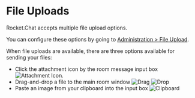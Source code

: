 # File Uploads

Rocket.Chat accepts multiple file upload options. 

You can configure these options by going to [Administration > File Upload](/4.%20Administrator%20Guides%2FFile%20Upload/).

When file uploads are available, there are three options available for sending your files:

- Click the attachment icon by the room message input box ![Attachment Icon](https://cloud.githubusercontent.com/assets/1986378/14360192/9d49869c-fccb-11e5-8ff5-d240845da93a.png).
- Drag-and-drop a file to the main room window ![Drag](https://cloud.githubusercontent.com/assets/1986378/14360349/53d6ea58-fccc-11e5-8d9c-5f7d88e1772e.png) ![Drop](https://cloud.githubusercontent.com/assets/1986378/14360372/7345cf12-fccc-11e5-8854-a83d116a5653.png)
- Paste an image from your clipboard into the input box ![Clipboard](https://cloud.githubusercontent.com/assets/1986378/14360437/c88c35b0-fccc-11e5-9295-ef1d10a0a12f.png)
